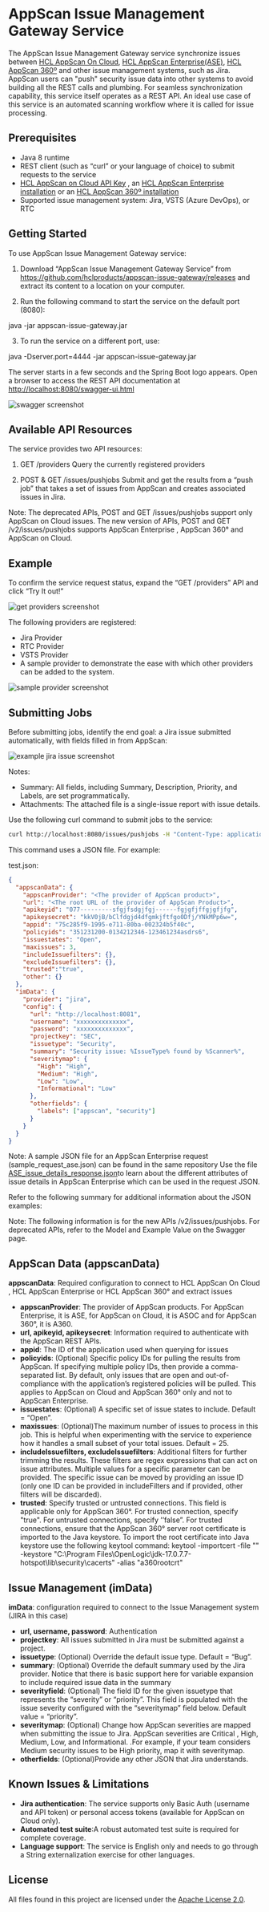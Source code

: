 # AppScan Issue Management Gateway Service

The AppScan Issue Management Gateway service synchronize issues between  [HCL AppScan On Cloud](https://cloud.appscan.com/), [HCL AppScan Enterprise(ASE)](https://www.hcl-software.com/appscan/products/appscan-enterprise), [HCL AppScan 360º](https://www.hcl-software.com/appscan/products/appscan360) and other issue management systems, such as Jira. AppScan users can "push" security issue data into other systems to avoid building all the REST calls and plumbing.  For seamless synchronization capability, this service itself operates as a REST API. An ideal use case of this service is an automated scanning workflow where it is called for issue processing.

## Prerequisites

- Java 8 runtime
- REST client (such as “curl” or your language of choice) to submit requests to the service
- [HCL AppScan on Cloud API Key](https://help.hcl-software.com/appscan/ASoC/appseccloud_generate_api_key_cm.html) , an [HCL AppScan Enterprise installation](https://help.hcl-software.com/appscan/Enterprise/10.0.0/topics/c_node_installing.html) or an [HCL AppScan 360º installation](https://help.hcl-software.com/appscan/360/1.3.0/InstallMain_360.html)
- Supported issue management system: Jira, VSTS (Azure DevOps), or RTC

## Getting Started

To use AppScan Issue Management Gateway service:

1.	Download “AppScan Issue Management Gateway Service” from https://github.com/hclproducts/appscan-issue-gateway/releases and extract its content to a location on your computer.

2.	Run the following command to start the service on the default port (8080):

java -jar appscan-issue-gateway.jar

3.	To run the service on a different port, use:

java -Dserver.port=4444 -jar appscan-issue-gateway.jar

The server starts in a few seconds and the Spring Boot logo appears. Open a browser to access the REST API documentation at  [http://localhost:8080/swagger-ui.html](http://localhost:8080/swagger-ui.html)

![swagger screenshot](docs/images/swagger.png?raw=true)

## Available API Resources
The service provides two API resources:

1.	GET /providers
Query the currently registered providers

2.	POST & GET /issues/pushjobs
Submit and get the results from a “push job” that takes a set of issues from AppScan and creates associated issues in Jira.

Note: The deprecated APIs, POST and GET /issues/pushjobs support only AppScan on Cloud issues. The new version of APIs, POST and GET /v2/issues/pushjobs supports  AppScan Enterprise , AppScan 360° and AppScan on Cloud.

## Example 
To confirm the service request status, expand the “GET /providers” API and click “Try It out!”

![get providers screenshot](docs/images/tryitout.png?raw=true)

The following providers are registered:

- Jira Provider
- RTC Provider
- VSTS Provider
- A sample provider to demonstrate the ease with which other providers can be added to the system. 

![sample provider screenshot](docs/images/providers.png?raw=true)

## Submitting Jobs

Before submitting jobs, identify the end goal: a Jira issue submitted automatically, with fields filled in from AppScan: 

![example jira issue screenshot](docs/images/jirabug.png?raw=true)

Notes:

- Summary: All fields, including Summary, Description, Priority, and Labels, are set programmatically.
- Attachments: The attached file is a single-issue report with issue details.

Use the following curl command to submit jobs to the service:

```sh
curl http://localhost:8080/issues/pushjobs -H "Content-Type: application/json" -H "Accept: application/json" -X POST -d @test.json
```

This command uses a JSON file. For example: 

test.json:

```json
{
  "appscanData": {
    "appscanProvider": "<The provider of AppScan product>",
    "url": "<The root URL of the provider of AppScan Product>",
    "apikeyid": "077---------sfgjfsdgjfgj------fgjgfjffgjgfjfg",
    "apikeysecret": "kkV0jB/bClfdgjd4dfgmkjftfgo0Dfj/YNkMPp6w=",
    "appid": "75c285f9-1995-e711-80ba-002324b5f40c",
    "policyids": "351231200-0134212346-123461234asdrs6",
    "issuestates": "Open",
    "maxissues": 3,
    "includeIssuefilters": {},
    "excludeIssuefilters": {},
    "trusted":"true",
    "other": {}
  },
  "imData": {
    "provider": "jira",
    "config": {
      "url": "http://localhost:8081",
      "username": "xxxxxxxxxxxxxx",
      "password": "xxxxxxxxxxxxxx",
      "projectkey": "SEC",
      "issuetype": "Security",
      "summary": "Security issue: %IssueType% found by %Scanner%",
      "severitymap": {
        "High": "High",
        "Medium": "High",
        "Low": "Low",
        "Informational": "Low"
      },
      "otherfields": {
        "labels": ["appscan", "security"]
      }
    }
  }
}
```
Note: A sample JSON file for an AppScan Enterprise request (sample_request_ase.json) can be found in the same repository
Use the file [ASE_issue_details_response.json](docs/samples/ase/ASE_issue_details_response.json)to learn about the different attributes of issue details in AppScan Enterprise which can be used in the request JSON.

Refer to the following summary for additional information about the JSON examples:

Note: The following information is for the new APIs /v2/issues/pushjobs. For deprecated APIs, refer to the Model and Example Value on the Swagger page.
## AppScan Data (appscanData)

**appscanData**: Required configuration to connect to HCL AppScan On Cloud , HCL AppScan Enterprise or HCL AppScan 360° and extract issues

- **appscanProvider**: The provider of AppScan products. For AppScan Enterprise, it is ASE, for AppScan on Cloud, it is ASOC and for AppScan 360°, it is A360.
- **url, apikeyid, apikeysecret**: Information required to authenticate with the AppScan REST APIs.
- **appid**: The ID of the application used when querying for issues
- **policyids**: (Optional) Specific policy IDs for pulling the results from AppScan. If specifying multiple policy IDs, then provide a comma-separated list. By default, only issues that are open and out-of-compliance with the application’s registered policies will be pulled. This applies to AppScan on Cloud and AppScan 360° only and not to AppScan Enterprise.
- **issuestates**: (Optional) A specific set of issue states to include. Default = “Open”.
- **maxissues**: (Optional)The maximum number of issues to process in this job. This is helpful when experimenting with the service to experience how it handles a small subset of your total issues. Default = 25.
- **includeIssuefilters, excludeIssuefilters**: Additional filters for further trimming the results. These filters are regex expressions that can act on issue attributes. Multiple values for a specific parameter can be provided. The specific issue can be moved by providing an issue ID (only one ID can be provided in includeFilters and if provided, other filters will be discarded).
- **trusted**: Specify trusted or untrusted connections. This field is applicable only for AppScan 360°. For trusted connection, specify "true". For untrusted connections, specify ’’false”. For trusted connections, ensure that the AppScan 360° server root certificate is imported to the Java keystore. To import the root certificate into Java keystore use the following keytool command: keytool -importcert -file "<Cert File Path>" -keystore "C:\Program Files\OpenLogic\jdk-17.0.7.7-hotspot\lib\security\cacerts" -alias "a360rootcrt"

## Issue Management (imData)

**imData**: configuration required to connect to the Issue Management system (JIRA in this case)

- **url, username, password**: Authentication
- **projectkey**: All issues submitted in Jira must be submitted against a project.
- **issuetype**: (Optional) Override the default issue type. Default = “Bug”.
- **summary**: (Optional) Override the default summary used by the Jira provider. Notice that there is basic support here for variable expansion to include required issue data in the summary
- **severityfield**: (Optional) The field ID for the given issuetype that represents the “severity” or “priority”. This field is populated with the issue severity configured with the “severitymap” field below. Default value = “priority”.
- **severitymap**: (Optional) Change how AppScan severities are mapped when submitting the issue to Jira.  AppScan severities are Critical , High, Medium, Low, and Informational. .For example, if your team considers Medium security issues to be High priority, map it with severitymap.
- **otherfields**: (Optional)Provide any other JSON that Jira understands.

## Known Issues & Limitations

- **Jira authentication**: The service supports only Basic Auth (username and API token) or personal access tokens (available for AppScan on Cloud only).
- **Automated test suite**:A robust automated test suite is required for complete coverage.
- **Language support**: The service is English only and needs to go through a String externalization exercise for other languages.

## License

All files found in this project are licensed under the [Apache License 2.0](LICENSE.txt).
